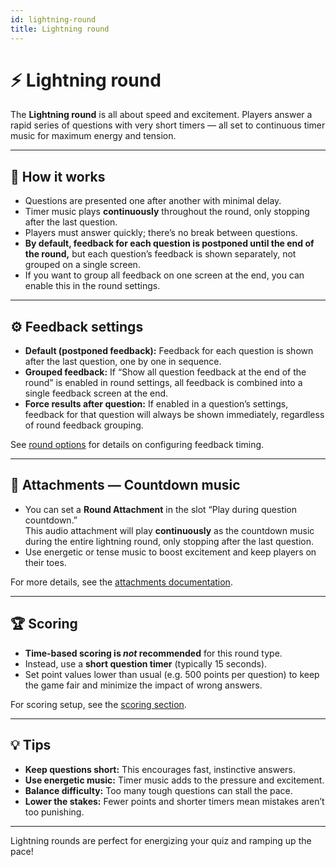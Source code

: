 ```yaml
---
id: lightning-round
title: Lightning round
---
```


# ⚡ Lightning round

The **Lightning round** is all about speed and excitement. Players answer a rapid series of questions with very short timers — all set to continuous timer music for maximum energy and tension.

---

## 📝 How it works

- Questions are presented one after another with minimal delay.
- Timer music plays **continuously** throughout the round, only stopping after the last question.
- Players must answer quickly; there’s no break between questions.
- **By default, feedback for each question is postponed until the end of the round,** but each question’s feedback is shown separately, not grouped on a single screen.
- If you want to group all feedback on one screen at the end, you can enable this in the round settings.

---

## ⚙️ Feedback settings

- **Default (postponed feedback):** Feedback for each question is shown after the last question, one by one in sequence.
- **Grouped feedback:** If “Show all question feedback at the end of the round” is enabled in round settings, all feedback is combined into a single feedback screen at the end.
- **Force results after question:** If enabled in a question’s settings, feedback for that question will always be shown immediately, regardless of round feedback grouping.

See [round options](../editor/008-round-options.md) for details on configuring feedback timing.

---

## 🎵 Attachments — Countdown music

- You can set a **Round Attachment** in the slot “Play during question countdown.”\
  This audio attachment will play **continuously** as the countdown music during the entire lightning round, only stopping after the last question.
- Use energetic or tense music to boost excitement and keep players on their toes.

For more details, see the [attachments documentation](../editor/006-attachments.md).

---

## 🏆 Scoring

- **Time-based scoring is _not_ recommended** for this round type.
- Instead, use a **short question timer** (typically 15 seconds).
- Set point values lower than usual (e.g. 500 points per question) to keep the game fair and minimize the impact of wrong answers.

For scoring setup, see the [scoring section](../editor/008-round-options.md#scoring).

---

## 💡 Tips

- **Keep questions short:** This encourages fast, instinctive answers.
- **Use energetic music:** Timer music adds to the pressure and excitement.
- **Balance difficulty:** Too many tough questions can stall the pace.
- **Lower the stakes:** Fewer points and shorter timers mean mistakes aren’t too punishing.

---

Lightning rounds are perfect for energizing your quiz and ramping up the pace!
